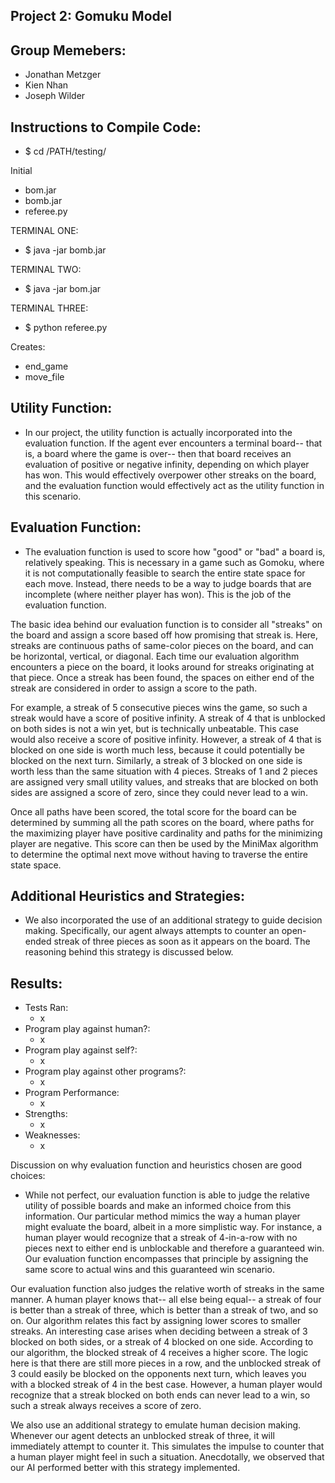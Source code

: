 Project 2: Gomuku Model
-

Group Memebers:
-
- Jonathan Metzger
- Kien Nhan
- Joseph Wilder

Instructions to Compile Code:
-
- $ cd /PATH/testing/

Initial
- bom.jar
- bomb.jar
- referee.py

TERMINAL ONE:
- $ java -jar bomb.jar

TERMINAL TWO:
- $ java -jar bom.jar

TERMINAL THREE:
- $ python referee.py

Creates:
- end_game
- move_file


Utility Function:
-
- In our project, the utility function is actually incorporated into the 
evaluation function. If the agent ever encounters a terminal board-- that is,
a board where the game is over-- then that board receives an evaluation of 
positive or negative infinity, depending on which player has won. This would
effectively overpower other streaks on the board, and the evaluation function
would effectively act as the utility function in this scenario.

Evaluation Function:
-
- The evaluation function is used to score how "good" or "bad" a board is, 
relatively speaking. This is necessary in a game such as Gomoku, where it is
not computationally feasible to search the entire state space for each move. 
Instead, there needs to be a way to judge boards that are incomplete (where 
neither player has won). This is the job of the evaluation function. 

The basic idea behind our evaluation function is to consider all "streaks" on
the board and assign a score based off how promising that streak is. Here, 
streaks are continuous paths of same-color pieces on the board, and can be 
horizontal, vertical, or diagonal. Each time our evaluation algorithm 
encounters a piece on the board, it looks around for streaks originating at 
that piece. Once a streak has been found, the spaces on either end of the 
streak are considered in order to assign a score to the path. 

For example, a streak of 5 consecutive pieces wins the game, so such a streak
would have a score of positive infinity. A streak of 4 that is unblocked on
both sides is not a win yet, but is technically unbeatable. This case would 
also receive a score of positive infinity. However, a streak of 4 that is 
blocked on one side is worth much less, because it could potentially be blocked
on the next turn. Similarly, a streak of 3 blocked on one side is worth less 
than the same situation with 4 pieces. Streaks of 1 and 2 pieces are assigned
very small utility values, and streaks that are blocked on both sides are 
assigned a score of zero, since they could never lead to a win. 

Once all paths have been scored, the total score for the board can be 
determined by summing all the path scores on the board, where paths for the
maximizing player have positive cardinality and paths for the minimizing player
are negative. This score can then be used by the MiniMax algorithm to determine 
the optimal next move without having to traverse the entire state space. 


Additional Heuristics and Strategies:
-
- We also incorporated the use of an additional strategy to guide decision
making. Specifically, our agent always attempts to counter an open-ended
streak of three pieces as soon as it appears on the board. The reasoning 
behind this strategy is discussed below. 

Results:
-
- Tests Ran:
	- x
- Program play against human?:
 	- x
- Program play against self?:
 	- x
- Program play against other programs?:
	- x
- Program Performance:
	- x
- Strengths:
	- x
- Weaknesses:
	- x
	
Discussion on why evaluation function and heuristics chosen are good choices:

- While not perfect, our evaluation function is able to judge the relative
utility of possible boards and make an informed choice from this information.
Our particular method mimics the way a human player might evaluate the board,
albeit in a more simplistic way. For instance, a human player would recognize
that a streak of 4-in-a-row with no pieces next to either end is unblockable 
and therefore a guaranteed win. Our evaluation function encompasses that 
principle by assigning the same score to actual wins and this guaranteed win
scenario. 

Our evaluation function also judges the relative worth of streaks in the same 
manner. A human player knows that-- all else being equal-- a streak of four 
is better than a streak of three, which is better than a streak of two, and 
so on.  Our algorithm relates this fact by assigning lower scores to smaller 
streaks. An interesting case arises when deciding between a streak of 3 blocked
on both sides, or a streak of 4 blocked on one side. According to our
algorithm, the blocked streak of 4 receives a higher score. The logic here is 
that there are still more pieces in a row, and the unblocked streak of 3 could
easily be blocked on the opponents next turn, which leaves you with a blocked
streak of 4 in the best case. However, a human player would recognize that a
streak blocked on both ends can never lead to a win, so such a streak always
receives a score of zero. 

We also use an additional strategy to emulate human decision making. Whenever
our agent detects an unblocked streak of three, it will immediately attempt to
counter it. This simulates the impulse to counter that a human player might 
feel in such a situation. Anecdotally, we observed that our AI performed better
with this strategy implemented. 
